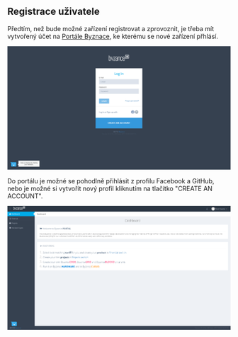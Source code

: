 ## Registrace uživatele

Předtím, než bude možné zařízení registrovat a zprovoznit, je třeba mít vytvořený účet na [Portále Byznace](http://byzance.cz), ke kterému se nové zařízení přhlásí. 

![](/images/zaciname/login.PNG)

Do portálu je možné se pohodlně přihlásit z profilu Facebook a GitHub, nebo je možné si vytvořit nový profil kliknutím na tlačítko "CREATE AN ACCOUNT".







![](/images/zaciname/dashboard.PNG)

